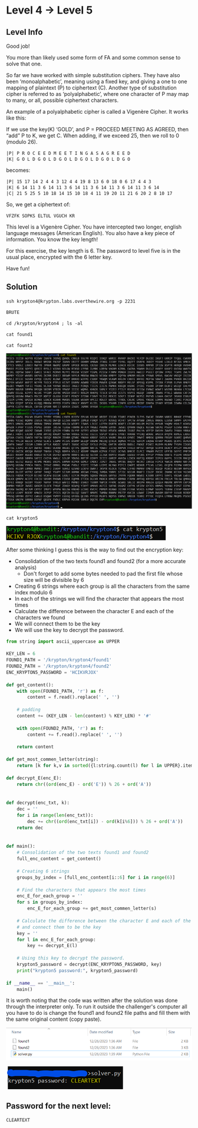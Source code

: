 # Level 4 → Level 5

## Level Info
Good job!

You more than likely used some form of FA and some common sense to solve that one.

So far we have worked with simple substitution ciphers. They have also been ‘monoalphabetic’, meaning using a fixed key, and giving a one to one mapping of plaintext (P) to ciphertext (C). Another type of substitution cipher is referred to as ‘polyalphabetic’, where one character of P may map to many, or all, possible ciphertext characters.

An example of a polyalphabetic cipher is called a Vigenère Cipher. It works like this:

If we use the key(K) ‘GOLD’, and P = PROCEED MEETING AS AGREED, then “add” P to K, we get C. When adding, if we exceed 25, then we roll to 0 (modulo 26).

```
|P| P R O C E E D M E E T I N G A S A G R E E D
|K| G O L D G O L D G O L D G O L D G O L D G O
```
becomes:

```
|P| 15 17 14 2 4 4 3 12 4 4 19 8 13 6 0 18 0 6 17 4 4 3
|K| 6 14 11 3 6 14 11 3 6 14 11 3 6 14 11 3 6 14 11 3 6 14
|C| 21 5 25 5 10 18 14 15 10 18 4 11 19 20 11 21 6 20 2 8 10 17
```
So, we get a ciphertext of:

```
VFZFK SOPKS ELTUL VGUCH KR
```

This level is a Vigenère Cipher. You have intercepted two longer, english language messages (American English). You also have a key piece of information. You know the key length!

For this exercise, the key length is 6. The password to level five is in the usual place, encrypted with the 6 letter key.

Have fun!

## Solution
```
ssh krypton4@krypton.labs.overthewire.org -p 2231
```
```
BRUTE
```
```
cd /krypton/krypton4 ; ls -al
```
```
cat found1
```
```
cat fount2
```

![](0.png)

```
cat krypton5
```

![](1.png)

After some thinking I guess this is the way to find out the encryption key:
* Consolidation of the two texts found1 and found2 (for a more accurate analysis)
     * Don't forget to add some bytes needed to pad the first file whose size will be divisible by 6
* Creating 6 strings where each group is all the characters from the same index modulo 6
* In each of the strings we will find the character that appears the most times
* Calculate the difference between the character E and each of the characters we found
* We will connect them to be the key
* We will use the key to decrypt the password.

```python
from string import ascii_uppercase as UPPER

KEY_LEN = 6
FOUND1_PATH = '/krypton/krypton4/found1'
FOUND2_PATH = '/krypton/krypton4/found2'
ENC_KRYPTON5_PASSWORD = 'HCIKVRJOX'

def get_content():
    with open(FOUND1_PATH, 'r') as f:
        content = f.read().replace(' ', '')
    
    # padding
    content += (KEY_LEN - len(content) % KEY_LEN) * '#'

    with open(FOUND2_PATH, 'r') as f:
        content += f.read().replace(' ', '')
    
    return content

def get_most_commen_letter(string):
    return [k for k,v in sorted({l:string.count(l) for l in UPPER}.items(), key=lambda x:x[1], reverse=True)][0]

def decrypt_E(enc_E):
    return chr((ord(enc_E) - ord('E')) % 26 + ord('A'))


def decrypt(enc_txt, k):
    dec = ''
    for i in range(len(enc_txt)):
        dec += chr((ord(enc_txt[i]) - ord(k[i%6])) % 26 + ord('A'))
    return dec


def main():
    # Consolidation of the two texts found1 and found2
    full_enc_content = get_content()
    
    # Creating 6 strings
    groups_by_index = [full_enc_content[i::6] for i in range(6)]
    
    # Find the characters that appears the most times
    enc_E_for_each_group = ''
    for s in groups_by_index:
        enc_E_for_each_group += get_most_commen_letter(s)

    # Calculate the difference between the character E and each of the characters we found
    # and connect them to be the key
    key = ''
    for l in enc_E_for_each_group:
        key += decrypt_E(l)

    # Using this key to decrypt the password.
    krypton5_password = decrypt(ENC_KRYPTON5_PASSWORD, key)
    print("krypton5 password:", krypton5_password)

if __name__ == '__main__':
    main()
```

It is worth noting that the code was written after the solution was done through the interpreter only. To run it outside the challenger's computer all you have to do is change the found1 and found2 file paths and fill them with the same original content (copy paste).

![](2.png)

![](3.png)

## Password for the next level:
```
CLEARTEXT
```
